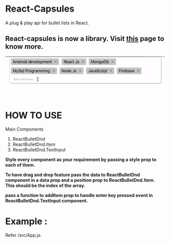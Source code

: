 # React-Capsules
A plug &amp; play api for bullet lists in React. 

## React-capsules is now a library. Visit [this](https://github.com/Gaurav2048/React-capsules-library) page to know more. 

![](demo.gif)

# HOW TO USE
Main Components 
1. ReactBulletDnd 
2. ReactBulletDnd.Item
3. ReactBulletDnd.TextInput

 **Style every component as your requirement by passing a style prop to each of them.** 

 **To have drag and drop feature pass the data to ReactBulletDnd component in a data prop and a position prop to ReactBulletDnd.Item. This should be the index of the array.**

 **pass a function to addItem prop to handle enter key pressed event in ReactBulletDnd.TextInput component.** 

# Example : 
 
 Refer /src/App.js. 
 

